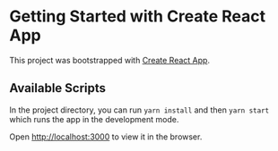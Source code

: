 # Getting Started with Create React App

This project was bootstrapped with [Create React App](https://github.com/facebook/create-react-app).

## Available Scripts

In the project directory, you can run `yarn install` and then `yarn start` which runs the app in the development mode.

Open [http://localhost:3000](http://localhost:3000) to view it in the browser.

